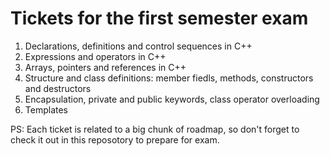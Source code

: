 # Tickets for the first semester exam

1. Declarations, definitions and control sequences in C++
2. Expressions and operators in C++
3. Arrays, pointers and references in C++
4. Structure and class definitions: member fiedls, methods, constructors and destructors
5. Encapsulation, private and public keywords, class operator overloading
6. Templates

PS: Each ticket is related to a big chunk of roadmap, so don't forget to check it out in this reposotory to prepare for exam.
